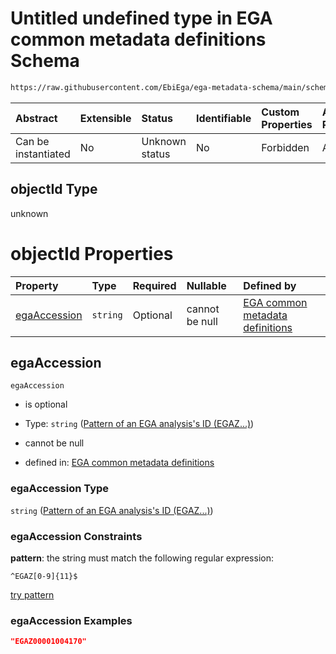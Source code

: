 # Untitled undefined type in EGA common metadata definitions Schema

```txt
https://raw.githubusercontent.com/EbiEga/ega-metadata-schema/main/schemas/EGA.common-definitions.json#/definitions/objectIdAndObjectTypeCheck/anyOf/8/properties/objectId
```



| Abstract            | Extensible | Status         | Identifiable | Custom Properties | Additional Properties | Access Restrictions | Defined In                                                                                           |
| :------------------ | :--------- | :------------- | :----------- | :---------------- | :-------------------- | :------------------ | :--------------------------------------------------------------------------------------------------- |
| Can be instantiated | No         | Unknown status | No           | Forbidden         | Allowed               | none                | [EGA.common-definitions.json\*](../../../schemas/EGA.common-definitions.json "open original schema") |

## objectId Type

unknown

# objectId Properties

| Property                      | Type     | Required | Nullable       | Defined by                                                                                                                                                                                                                                                                                                                                                                                                                                   |
| :---------------------------- | :------- | :------- | :------------- | :------------------------------------------------------------------------------------------------------------------------------------------------------------------------------------------------------------------------------------------------------------------------------------------------------------------------------------------------------------------------------------------------------------------------------------------- |
| [egaAccession](#egaaccession) | `string` | Optional | cannot be null | [EGA common metadata definitions](ega-12-definitions-check-that-the-objectids-accession-pattern-and-objecttype-match-anyof-analysis-objectid-and-objecttype-check-properties-objectid-properties-pattern-of-an-ega-analysiss-id-egaz.md "https://raw.githubusercontent.com/EbiEga/ega-metadata-schema/main/schemas/EGA.common-definitions.json#/definitions/objectIdAndObjectTypeCheck/anyOf/8/properties/objectId/properties/egaAccession") |

## egaAccession



`egaAccession`

*   is optional

*   Type: `string` ([Pattern of an EGA analysis's ID (EGAZ...)](ega-12-definitions-check-that-the-objectids-accession-pattern-and-objecttype-match-anyof-analysis-objectid-and-objecttype-check-properties-objectid-properties-pattern-of-an-ega-analysiss-id-egaz.md))

*   cannot be null

*   defined in: [EGA common metadata definitions](ega-12-definitions-check-that-the-objectids-accession-pattern-and-objecttype-match-anyof-analysis-objectid-and-objecttype-check-properties-objectid-properties-pattern-of-an-ega-analysiss-id-egaz.md "https://raw.githubusercontent.com/EbiEga/ega-metadata-schema/main/schemas/EGA.common-definitions.json#/definitions/objectIdAndObjectTypeCheck/anyOf/8/properties/objectId/properties/egaAccession")

### egaAccession Type

`string` ([Pattern of an EGA analysis's ID (EGAZ...)](ega-12-definitions-check-that-the-objectids-accession-pattern-and-objecttype-match-anyof-analysis-objectid-and-objecttype-check-properties-objectid-properties-pattern-of-an-ega-analysiss-id-egaz.md))

### egaAccession Constraints

**pattern**: the string must match the following regular expression:&#x20;

```regexp
^EGAZ[0-9]{11}$
```

[try pattern](https://regexr.com/?expression=%5EEGAZ%5B0-9%5D%7B11%7D%24 "try regular expression with regexr.com")

### egaAccession Examples

```json
"EGAZ00001004170"
```
